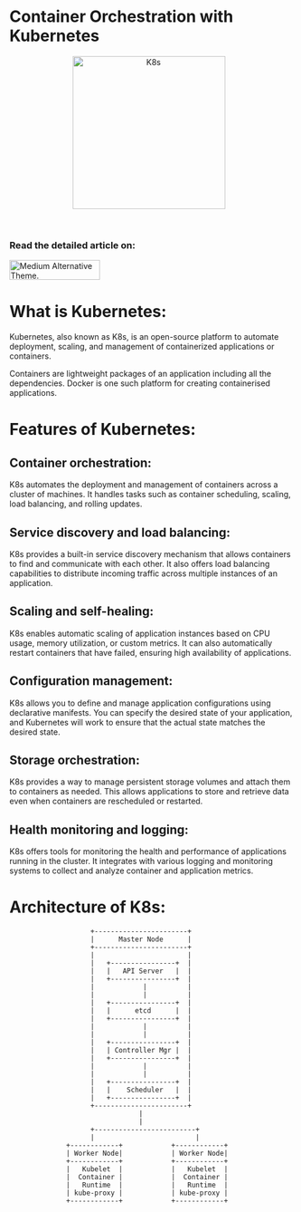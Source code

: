 # Container Orchestration with Kubernetes

<p align="center">
<img alt="K8s" width="270px" src="https://raw.githubusercontent.com/sagarkrp/sagarkrp/main/images/k8s.svg" style="padding-right:10px;" />
</p>
</br>
<h3> <strong> Read the detailed article on: </strong> </h3> <a href = "https://sagarcodectrl.medium.com/list/kubernetes-a0f8fab4ee0d" target ="_blank">

<picture>
   <source media="(prefers-color-scheme: dark)" srcset="https://github.com/sagarkrp/sagarkrp/blob/main/images/Medium-white1x.png" width="160px" height="35px">
   <source media="(prefers-color-scheme: light)" srcset="https://raw.githubusercontent.com/sagarkrp/sagarkrp/main/images/Medium-dark.svg" width="160px" height="35px">
   <img alt="Medium Alternative Theme." src="https://raw.githubusercontent.com/sagarkrp/sagarkrp/main/images/Medium-dark.svg" width="160px" height="35px">
</picture> </a>

<h1> What is Kubernetes: </h1>
Kubernetes, also known as K8s, is an open-source platform to automate deployment, scaling, and management of containerized applications or containers.

Containers are lightweight packages of an application including all the dependencies. Docker is one such platform for creating containerised applications.

<h1> Features of Kubernetes: </h1>

Container orchestration:
--------------
K8s automates the deployment and management of containers across a cluster of machines. It handles tasks such as container scheduling, scaling, load balancing, and rolling updates.

Service discovery and load balancing:
---------------------
K8s provides a built-in service discovery mechanism that allows containers to find and communicate with each other. It also offers load balancing capabilities to distribute incoming traffic across multiple instances of an application.

Scaling and self-healing:
------------------
K8s enables automatic scaling of application instances based on CPU usage, memory utilization, or custom metrics. It can also automatically restart containers that have failed, ensuring high availability of applications.

Configuration management:
------------------
K8s allows you to define and manage application configurations using declarative manifests. You can specify the desired state of your application, and Kubernetes will work to ensure that the actual state matches the desired state.

Storage orchestration:
-----------------
K8s provides a way to manage persistent storage volumes and attach them to containers as needed. This allows applications to store and retrieve data even when containers are rescheduled or restarted.

Health monitoring and logging:
---------------------
K8s offers tools for monitoring the health and performance of applications running in the cluster. It integrates with various logging and monitoring systems to collect and analyze container and application metrics.


<h1> Architecture of K8s: </h1>
<p allign='justified'>

```
                    +-----------------------+
                    |      Master Node      |
                    +-----------------------+
                    |                       |
                    |   +----------------+  |
                    |   |   API Server   |  |
                    |   +----------------+  |
                    |            |          |
                    |            |          |
                    |   +----------------+  |
                    |   |      etcd      |  |
                    |   +----------------+  |
                    |            |          |
                    |            |          |
                    |   +----------------+  |
                    |   | Controller Mgr |  |
                    |   +----------------+  |
                    |            |          |
                    |            |          |
                    |   +----------------+  |
                    |   |    Scheduler   |  |
                    |   +----------------+  |
                    +-----------------------+
                                |
                                |
                    +-------------------------+
                    |                         |
              +------------+            +------------+
              | Worker Node|            | Worker Node|
              +------------+            +------------+
              |   Kubelet  |            |   Kubelet  |
              |  Container |            |  Container |
              |   Runtime  |            |   Runtime  |
              | kube-proxy |            | kube-proxy |
              +------------+            +------------+
```
</p>
